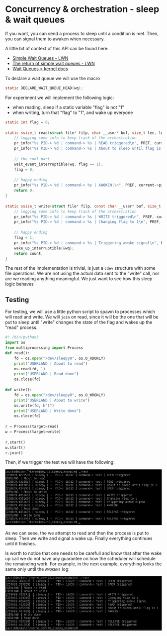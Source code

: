 # Concurrency & orchestration - sleep & wait queues

If you want, you can send a process to sleep until a condition is met.
Then, you can signal them to awaken when necessary.

A little bit of context of this API can be found here:

- [Simple Wait Queues - LWN](https://lwn.net/Articles/577370/)
- [The return of simple wait queues - LWN](https://lwn.net/Articles/661424/)
- [Wait Queues > kernel docs](https://docs.kernel.org/kernel-hacking/hacking.html#wait-queues-include-linux-wait-h)

To declare a wait queue we will use the macro

```c
static DECLARE_WAIT_QUEUE_HEAD(wq);
```

For experiment we will implement the following logic:

- when reading, sleep if a static variable "flag" is not "1"
- when writing, turn that "flag" to "1", and wake up everyone

```c
static int flag = 0;

static ssize_t read(struct file* filp, char __user* buf, size_t len, loff_t* off) {
    // logging some info to keep track of the orchestration
    pr_info("%s PID-> %d | command-> %s | READ triggered\n", PREF, current->pid, current->comm);
    pr_info("%s PID-> %d | command-> %s | About to sleep until flag is 1\n", PREF, current->pid, current->comm);

    // the cool part
    wait_event_interruptible(wq, flag == 1);
    flag = 0;

    // happy ending
    pr_info("%s PID-> %d | command-> %s | AWOKEN!\n", PREF, current->pid, current->comm);
    return 0;
}

static ssize_t write(struct file* filp, const char __user* buf, size_t len, loff_t* off) {
    // logging some info to keep track of the orchestration
    pr_info("%s PID-> %d | command-> %s | WRITE triggered\n", PREF, current->pid, current->comm);
    pr_info("%s PID-> %d | command-> %s | Changing flag to 1\n", PREF, current->pid, current->comm);

    // happy ending
    flag = 1;
    pr_info("%s PID-> %d | command-> %s | Triggering awake signal\n", PREF, current->pid, current->comm);
    wake_up_interruptible(&wq);
    return count;
}
```

The rest of the implementation is trivial, is just a `cdev` structure with some file operations.
We are not using the actual data sent to the "write" call, nor are we reading anything meaningful.
We just want to see how this sleep logic behaves

## Testing

For testing, we will use a little python script to spawn to processes which will read and write.
We will `join` on read, since it will be the one that will be put to sleep until "write" changes the state of the flag and wakes up the "read" process.

```py
#! /bin/python3
import os
from multiprocessing import Process
def read():
    fd = os.open("/dev/sleepy0", os.O_RDONLY)
    print("USERLAND | About to read")
    os.read(fd, 1)
    print("USERLAND | Read done")
    os.close(fd)

def write():
    fd = os.open("/dev/sleepy0", os.O_WRONLY)
    print("USERLAND | About to write")
    os.write(fd, b"1")
    print("USERLAND | Write done")
    os.close(fd)

r = Process(target=read)
w = Process(target=write)

r.start()
w.start()
r.join()
```

Then, if we trigger the test we will have the following:

![sleepy test I](./sleepy_test_i.png)

As we can seee, the we attempt to read and then the process is put to sleep.
Then we write and signal a wake up.
Finally everything continues until it finishes.

Is worth to notice that one needs to be carefull and know that after the wake up call we do not have any guarantee on how the scheduler will schedule the remainding work. For example, in the next example, everything looks the same only until the `AWOKEN!` log:

![Sleepy test II](./sleepy_test_ii.png)